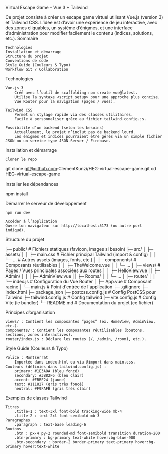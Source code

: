 Virtual Escape Game – Vue 3 + Tailwind

Ce projet consiste à créer un escape game virtuel utilisant Vue.js (version 3) et Tailwind CSS. L’idée est d’avoir une expérience de jeu interactive, avec des zones cliquables, un système d’énigmes, et une interface d’administration pour modifier facilement le contenu (indices, solutions, etc.).
Sommaire

    Technologies
    Installation et démarrage
    Structure du projet
    Conventions de code
    Style Guide (Couleurs & Typo)
    Workflow Git / Collaboration

Technologies

    Vue.js 3
        Créé avec l’outil de scaffolding npm create vue@latest.
        Utilise la syntaxe <script setup> pour une approche plus concise.
        Vue Router pour la navigation (pages / vues).

    Tailwind CSS
        Permet un stylage rapide via des classes utilitaires.
        Facile à personnaliser grâce au fichier tailwind.config.js.

    Possibilité d’un backend (selon les besoins)
        Actuellement, le projet n’inclut pas de backend lourd.
        Les énigmes et indices pourraient être gérés via un simple fichier JSON ou un service type JSON-Server / Firebase.

Installation et démarrage

    Cloner le repo

git clone git@github.com:ClementKunzi/HEG-virtual-escape-game.git
cd HEG-virtual-escape-game

Installer les dépendances

npm install

Démarrer le serveur de développement

    npm run dev

    Accéder à l’application
    Ouvre ton navigateur sur http://localhost:5173 (ou autre port indiqué).

Structure du projet

├─ public/                  # Fichiers statiques (favicon, images si besoin)
├─ src/
│  ├─ assets/
│  │  ├─ main.css          # Fichier principal Tailwind (import & config)
│  │  └─ ...               # Autres assets (images, fonts, etc.)
│  ├─ components/          # Composants réutilisables
│  │  ├─ TheWelcome.vue
│  │  └─ ...
│  ├─ views/               # Pages / Vues principales associées aux routes
│  │  ├─ HelloView.vue
|  |  ├─ Admin/
│  │  |  ├─ AdminView.vue
|  |  ├─ Rooms/
│  │  └─ ...
│  ├─ router/
│  │  └─ index.js          # Configuration du Vue Router
│  ├─ App.vue              # Composant racine
│  └─ main.js             # Point d'entrée de l'application
├─ .gitignore
├─ index.html
├─ package.json
├─ postcss.config.js       # Config PostCSS pour Tailwind
├─ tailwind.config.js      # Config tailwind
├─ vite.config.js          # Config Vite (le bundler)
└─ README.md               # Documentation du projet (ce fichier)

Principes d’organisation

    views/ : Contient les composantes “pages” (ex. HomeView, AdminView, etc.).
    components/ : Contient les composantes réutilisables (boutons, sections, zones interactives).
    router/index.js : Déclare les routes (/, /admin, /room1, etc.).

Style Guide (Couleurs & Typo)

    Police : Montserrat
        Importée dans index.html ou via @import dans main.css.
    Couleurs (définies dans tailwind.config.js) :
        primary: #1E3A8A (bleu foncé)
        secondary: #3B82F6 (bleu clair)
        accent: #FBBF24 (jaune)
        text: #111827 (gris très foncé)
        neutral: #F9FAFB (gris très clair)

Exemples de classes Tailwind

    Titres
        .title-1 : text-3xl font-bold tracking-wide mb-4
        .title-2 : text-2xl font-semibold mb-3
    Paragraphes
        .paragraph : text-base leading-6
    Boutons
        .btn : px-4 py-2 rounded-md font-semibold transition duration-200
        .btn-primary : bg-primary text-white hover:bg-blue-900
        .btn-secondary : border-2 border-primary text-primary hover:bg-primary hover:text-white
